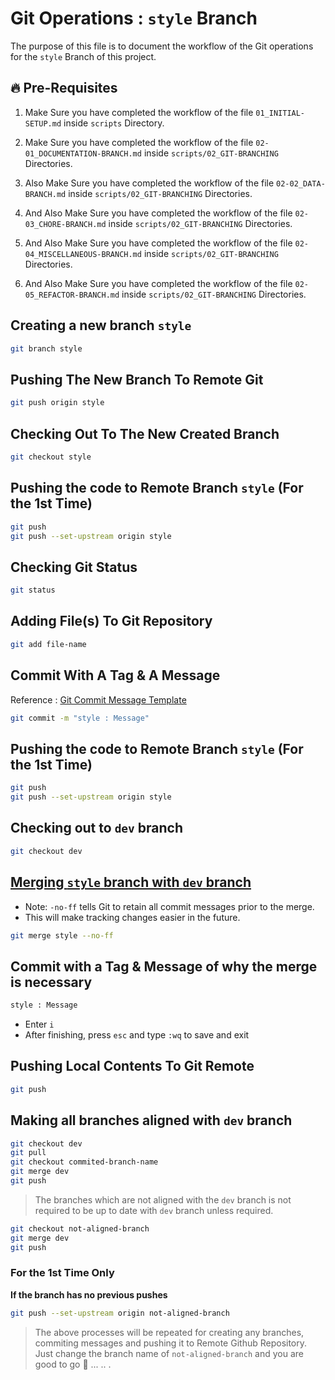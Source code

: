 # Git Operations : `style` Branch

The purpose of this file is to document the workflow of the Git operations for the `style` Branch of this project.

## 🔥 Pre-Requisites

1. Make Sure you have completed the workflow of the file `01_INITIAL-SETUP.md` inside `scripts` Directory.

2. Make Sure you have completed the workflow of the file `02-01_DOCUMENTATION-BRANCH.md` inside `scripts/02_GIT-BRANCHING` Directories.

3. Also Make Sure you have completed the workflow of the file `02-02_DATA-BRANCH.md` inside `scripts/02_GIT-BRANCHING` Directories.

4. And Also Make Sure you have completed the workflow of the file `02-03_CHORE-BRANCH.md` inside `scripts/02_GIT-BRANCHING` Directories.

5. And Also Make Sure you have completed the workflow of the file `02-04_MISCELLANEOUS-BRANCH.md` inside `scripts/02_GIT-BRANCHING` Directories.

6. And Also Make Sure you have completed the workflow of the file `02-05_REFACTOR-BRANCH.md` inside `scripts/02_GIT-BRANCHING` Directories.

## Creating a new branch `style`

```sh
git branch style
```

## Pushing The New Branch To Remote Git

```sh
git push origin style
```

## Checking Out To The New Created Branch

```sh
git checkout style
```

## Pushing the code to Remote Branch `style` (For the 1st Time)

```sh
git push
git push --set-upstream origin style
```

## Checking Git Status

```sh
git status
```

## Adding File(s) To Git Repository

```sh
git add file-name
```

## Commit With A Tag & A Message

Reference : [Git Commit Message Template](../../GIT-COMMIT-TEMPLATE.md)

```sh
git commit -m "style : Message"
```

## Pushing the code to Remote Branch `style` (For the 1st Time)

```sh
git push
git push --set-upstream origin style
```

## Checking out to `dev` branch

```sh
git checkout dev
```

## <ins>Merging `style` branch with `dev` branch</ins>

- Note: `-no-ff` tells Git to retain all commit messages prior to the merge.
- This will make tracking changes easier in the future.

```sh
git merge style --no-ff
```

## Commit with a Tag & Message of why the merge is necessary

```sh
style : Message
```

- Enter `i`
- After finishing, press `esc` and type `:wq` to save and exit

## Pushing Local Contents To Git Remote

```sh
git push
```

## Making all branches aligned with `dev` branch

```sh
git checkout dev
git pull
git checkout commited-branch-name
git merge dev
git push
```

> The branches which are not aligned with the `dev` branch is not required to be up to date with `dev` branch unless required.

```sh
git checkout not-aligned-branch
git merge dev
git push
```

### For the 1st Time Only
<b>If the branch has no previous pushes</b>

```sh
git push --set-upstream origin not-aligned-branch
```

> The above processes will be repeated for creating any branches, commiting messages and pushing it to Remote Github Repository. Just change the branch name of `not-aligned-branch` and you are good to go 🚀 ... .. .